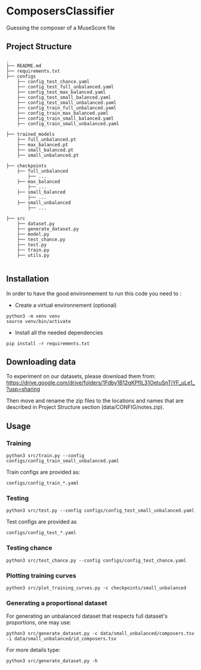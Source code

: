 # ComposersClassifier
Guessing the composer of a MuseScore file

## Project Structure
```
.
├── README.md
├── requirements.txt
├── configs
    ├── config_test_chance.yaml
    ├── config_test_full_unbalanced.yaml
    ├── config_test_max_balanced.yaml
    ├── config_test_small_balanced.yaml
    ├── config_test_small_unbalanced.yaml
    ├── config_train_full_unbalanced.yaml
    ├── config_train_max_balanced.yaml
    ├── config_train_small_balanced.yaml
    ├── config_train_small_unbalanced.yaml

├── trained_models
    ├── full_unbalanced.pt
    ├── max_balanced.pt
    ├── small_balanced.pt
    ├── small_unbalanced.pt

├── checkpoints
    ├── full_unbalanced
        ├── ...
    ├── max_balanced
        ├── ...
    ├── small_balanced
        ├── ...
    ├── small_unbalanced
        ├── ...

├── src
    ├── dataset.py
    ├── generate_dataset.py
    ├── model.py
    ├── test_chance.py
    ├── test.py
    ├── train.py
    ├── utils.py
    
```
## Installation
In order to have the good environnement to run this code you need to :
- Create a virtual environnement (optional)
```
python3 -m venv venv
source venv/bin/activate
```

- Install all the needed dependencies
```
pip install -r requirements.txt
```

## Downloading data
To experiment on our datasets, please download them from:
https://drive.google.com/drive/folders/1Fdby1B12gKPfIL31OetuSnTjYF_uLe1_?usp=sharing

Then move and rename the zip files to the locations and names that are described in Project Structure section (data/CONFIG/notes.zip).

## Usage
### Training
```
python3 src/train.py --config configs/config_train_small_unbalanced.yaml
```
Train configs are provided as:
```
configs/config_train_*.yaml
```

### Testing
```
python3 src/test.py --config configs/config_test_small_unbalanced.yaml
```
Test configs are provided as
```
configs/config_test_*.yaml
```

### Testing chance
```
python3 src/test_chance.py --config configs/config_test_chance.yaml
```

### Plotting training curves
```
python3 src/plot_training_curves.py -c checkpoints/small_unbalanced
```

### Generating a proportional dataset
For generating an unbalanced dataset that respects full dataset's proportions, one may use:
```
python3 src/generate_dataset.py -c data/small_unbalanced/composers.tsv -i data/small_unbalanced/id_composers.tsv
```
For more details type:
```
python3 src/generate_dataset.py -h
```

